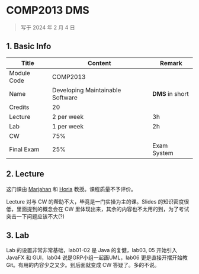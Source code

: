 # COMP2013 DMS

>   写于 2024 年 2 月 4 日 

## 1. Basic Info

| Title       | Content                          | Remark           |
| ----------- | -------------------------------- | ---------------- |
| Module Code | COMP2013                         |                  |
| Name        | Developing Maintainable Software | **DMS** in short |
| Credits     | 20                               |                  |
| Lecture     | 2 per week                       | 3h               |
| Lab         | 1 per week                       | 2h               |
| CW          | 75%                              |                  |
| Final Exam  | 25%                              | Exam System      |

## 2. Lecture

这门课由 [Marjahan](https://www.nottingham.ac.uk/computerscience/people/marjahan.begum) 和 [Horia](https://www.nottingham.ac.uk/computerscience/people/horia.maior) 教授。课程质量不予评价。

Lecture 对与 CW 的帮助不大，毕竟是一门实操为主的课。Slides 的知识密度很低，里面提到的概念会在 CW 里体现出来，其余的内容也不太用的到，为了考试突击一下问题应该不大(?)

## 3. Lab

Lab 的设置非常非常基础，lab01-02 是 Java 的复健，lab03, 05 开始引入JavaFX 和 GUI，lab04 说是GRP小组一起画UML，lab06 更是直接开摆开始教Git。有用的内容少之又少。到后面就变成 CW 答疑了。多的不说。



